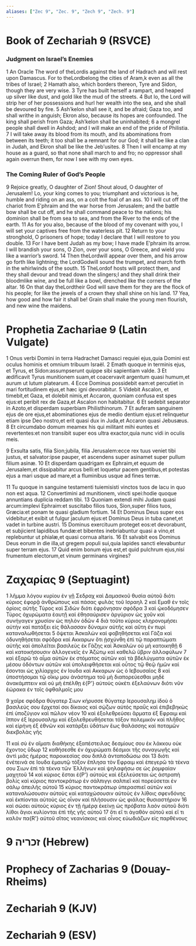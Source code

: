 ```yaml
---
aliases: ["Zec 9", "Zec. 9", "Zech 9", "Zech. 9"]
---
```



# Book of Zechariah 9 (RSVCE)

### Judgment on Israel’s Enemies
1 An Oracle The word of theLordis against the land of Hadrach and will rest upon Damascus. For to theLordbelong the cities of Aram,k even as all the tribes of Israel;
2 Hamath also, which borders thereon, Tyre and Sidon, though they are very wise.
3 Tyre has built herself a rampart, and heaped up silver like dust, and gold like the mud of the streets.
4 But lo, the Lord will strip her of her possessions and hurl her wealth into the sea, and she shall be devoured by fire.
5 Ashʹkelon shall see it, and be afraid; Gaza too, and shall writhe in anguish; Ekron also, because its hopes are confounded. The king shall perish from Gaza; Ashʹkelon shall be uninhabited;
6 a mongrel people shall dwell in Ashdod; and I will make an end of the pride of Philistia.
7 I will take away its blood from its mouth, and its abominations from between its teeth; it too shall be a remnant for our God; it shall be like a clan in Judah, and Ekron shall be like the Jebʹusites.
8 Then I will encamp at my house as a guard, so that none shall march to and fro; no oppressor shall again overrun them, for now I see with my own eyes.
### The Coming Ruler of God’s People
9 Rejoice greatly, O daughter of Zion! Shout aloud, O daughter of Jerusalem! Lo, your king comes to you; triumphant and victorious is he, humble and riding on an ass, on a colt the foal of an ass.
10 I will cut off the chariot from Eʹphraim and the war horse from Jerusalem; and the battle bow shall be cut off, and he shall command peace to the nations; his dominion shall be from sea to sea, and from the River to the ends of the earth.
11 As for you also, because of the blood of my covenant with you, I will set your captives free from the waterless pit.
12 Return to your stronghold, O prisoners of hope; today I declare that I will restore to you double.
13 For I have bent Judah as my bow; I have made Eʹphraim its arrow. I will brandish your sons, O Zion, over your sons, O Greece, and wield you like a warrior’s sword.
14 Then theLordwill appear over them, and his arrow go forth like lightning; the LordGodwill sound the trumpet, and march forth in the whirlwinds of the south.
15 TheLordof hosts will protect them, and they shall devour and tread down the slingers;l and they shall drink their bloodmlike wine, and be full like a bowl, drenched like the corners of the altar.
16 On that day theLordtheir God will save them for they are the flock of his people; for like the jewels of a crown they shall shine on his land.
17 Yea, how good and how fair it shall be! Grain shall make the young men flourish, and new wine the maidens.


# Prophetia Zachariae 9 (Latin Vulgate)

1 Onus verbi Domini in terra Hadrachet Damasci requiei ejus,quia Domini est oculus hominis et omnium tribuum Israël.
2 Emath quoque in terminis ejus, et Tyrus, et Sidon:assumpserunt quippe sibi sapientiam valde.
3 Et ædificavit Tyrus munitionem suam,et coacervavit argentum quasi humum,et aurum ut lutum platearum.
4 Ecce Dominus possidebit eam:et percutiet in mari fortitudinem ejus,et hæc igni devorabitur.
5 Videbit Ascalon, et timebit,et Gaza, et dolebit nimis,et Accaron, quoniam confusa est spes ejus:et peribit rex de Gaza,et Ascalon non habitabitur.
6 Et sedebit separator in Azoto,et disperdam superbiam Philisthinorum.
7 Et auferam sanguinem ejus de ore ejus,et abominationes ejus de medio dentium ejus:et relinquetur etiam ipse Deo nostro,et erit quasi dux in Juda,et Accaron quasi Jebusæus.
8 Et circumdabo domum meamex his qui militant mihi euntes et revertentes:et non transibit super eos ultra exactor,quia nunc vidi in oculis meis.

9 Exsulta satis, filia Sion;jubila, filia Jerusalem:ecce rex tuus veniet tibi justus, et salvator:ipse pauper, et ascendens super asinamet super pullum filium asinæ.
10 Et disperdam quadrigam ex Ephraim,et equum de Jerusalem,et dissipabitur arcus belli:et loquetur pacem gentibus,et potestas ejus a mari usque ad mare,et a fluminibus usque ad fines terræ.

11 Tu quoque in sanguine testamenti tuiemisisti vinctos tuos de lacu in quo non est aqua.
12 Convertimini ad munitionem, vincti spei:hodie quoque annuntians duplicia reddam tibi.
13 Quoniam extendi mihi Judam quasi arcum:implevi Ephraim:et suscitabo filios tuos, Sion,super filios tuos, Græcia:et ponam te quasi gladium fortium.
14 Et Dominus Deus super eos videbitur,et exibit ut fulgur jaculum ejus:et Dominus Deus in tuba canet,et vadet in turbine austri.
15 Dominus exercituum proteget eos:et devorabunt, et subjicient lapidibus fundæ:et bibentes inebriabuntur quasi a vino,et replebuntur ut phialæ,et quasi cornua altaris.
16 Et salvabit eos Dominus Deus eorum in die illa,ut gregem populi sui,quia lapides sancti elevabuntur super terram ejus.
17 Quid enim bonum ejus est,et quid pulchrum ejus,nisi frumentum electorum,et vinum germinans virgines?


# Ζαχαρίας 9 (Septuagint)

1 λῆμμα λόγου κυρίου ἐν γῇ Σεδραχ καὶ Δαμασκοῦ θυσία αὐτοῦ διότι κύριος ἐφορᾷ ἀνθρώπους καὶ πάσας φυλὰς τοῦ Ισραηλ
2 καὶ Εμαθ ἐν τοῖς ὁρίοις αὐτῆς Τύρος καὶ Σιδών διότι ἐφρόνησαν σφόδρα
3 καὶ ᾠκοδόμησεν Τύρος ὀχυρώματα ἑαυτῇ καὶ ἐθησαύρισεν ἀργύριον ὡς χοῦν καὶ συνήγαγεν χρυσίον ὡς πηλὸν ὁδῶν
4 διὰ τοῦτο κύριος κληρονομήσει αὐτὴν καὶ πατάξει εἰς θάλασσαν δύναμιν αὐτῆς καὶ αὕτη ἐν πυρὶ καταναλωθήσεται
5 ὄψεται Ἀσκαλὼν καὶ φοβηθήσεται καὶ Γάζα καὶ ὀδυνηθήσεται σφόδρα καὶ Ακκαρων ὅτι ᾐσχύνθη ἐπὶ τῷ παραπτώματι αὐτῆς καὶ ἀπολεῖται βασιλεὺς ἐκ Γάζης καὶ Ἀσκαλὼν οὐ μὴ κατοικηθῇ
6 καὶ κατοικήσουσιν ἀλλογενεῖς ἐν Ἀζώτῳ καὶ καθελῶ ὕβριν ἀλλοφύλων
7 καὶ ἐξαρῶ τὸ αἷμα αὐτῶν ἐκ στόματος αὐτῶν καὶ τὰ βδελύγματα αὐτῶν ἐκ μέσου ὀδόντων αὐτῶν καὶ ὑπολειφθήσεται καὶ οὗτος τῷ θεῷ ἡμῶν καὶ ἔσονται ὡς χιλίαρχος ἐν Ιουδα καὶ Ακκαρων ὡς ὁ Ιεβουσαῖος
8 καὶ ὑποστήσομαι τῷ οἴκῳ μου ἀνάστημα τοῦ μὴ διαπορεύεσθαι μηδὲ ἀνακάμπτειν καὶ οὐ μὴ ἐπέλθῃ ἐ{P'} αὐτοὺς οὐκέτι ἐξελαύνων διότι νῦν ἑώρακα ἐν τοῖς ὀφθαλμοῖς μου

9 χαῖρε σφόδρα θύγατερ Σιων κήρυσσε θύγατερ Ιερουσαλημ ἰδοὺ ὁ βασιλεύς σου ἔρχεταί σοι δίκαιος καὶ σῴζων αὐτός πραῢς καὶ ἐπιβεβηκὼς ἐπὶ ὑποζύγιον καὶ πῶλον νέον
10 καὶ ἐξολεθρεύσει ἅρματα ἐξ Εφραιμ καὶ ἵππον ἐξ Ιερουσαλημ καὶ ἐξολεθρευθήσεται τόξον πολεμικόν καὶ πλῆθος καὶ εἰρήνη ἐξ ἐθνῶν καὶ κατάρξει ὑδάτων ἕως θαλάσσης καὶ ποταμῶν διεκβολὰς γῆς

11 καὶ σὺ ἐν αἵματι διαθήκης ἐξαπέστειλας δεσμίους σου ἐκ λάκκου οὐκ ἔχοντος ὕδωρ
12 καθήσεσθε ἐν ὀχυρώματι δέσμιοι τῆς συναγωγῆς καὶ ἀντὶ μιᾶς ἡμέρας παροικεσίας σου διπλᾶ ἀνταποδώσω σοι
13 διότι ἐνέτεινά σε Ιουδα ἐμαυτῷ τόξον ἔπλησα τὸν Εφραιμ καὶ ἐπεγερῶ τὰ τέκνα σου Σιων ἐπὶ τὰ τέκνα τῶν Ἑλλήνων καὶ ψηλαφήσω σε ὡς ῥομφαίαν μαχητοῦ
14 καὶ κύριος ἔσται ἐ{P'} αὐτοὺς καὶ ἐξελεύσεται ὡς ἀστραπὴ βολίς καὶ κύριος παντοκράτωρ ἐν σάλπιγγι σαλπιεῖ καὶ πορεύσεται ἐν σάλῳ ἀπειλῆς αὐτοῦ
15 κύριος παντοκράτωρ ὑπερασπιεῖ αὐτῶν καὶ καταναλώσουσιν αὐτοὺς καὶ καταχώσουσιν αὐτοὺς ἐν λίθοις σφενδόνης καὶ ἐκπίονται αὐτοὺς ὡς οἶνον καὶ πλήσουσιν ὡς φιάλας θυσιαστήριον
16 καὶ σώσει αὐτοὺς κύριος ἐν τῇ ἡμέρᾳ ἐκείνῃ ὡς πρόβατα λαὸν αὐτοῦ διότι λίθοι ἅγιοι κυλίονται ἐπὶ τῆς γῆς αὐτοῦ
17 ὅτι εἴ τι ἀγαθὸν αὐτοῦ καὶ εἴ τι καλὸν πα{R'} αὐτοῦ σῖτος νεανίσκοις καὶ οἶνος εὐωδιάζων εἰς παρθένους


# 9 זכריה (Hebrew)


# Prophecy of Zacharias 9 (Douay-Rheims)


# Zechariah 9 (KJV)


# Zechariah 9 (ESV)

